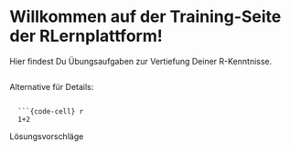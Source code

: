 # Willkommen auf der Training-Seite der RLernplattform!

Hier findest Du Übungsaufgaben zur Vertiefung Deiner R-Kenntnisse.

```{tableofcontents}
```

Alternative für Details:

```{toggle}

  ```{code-cell} r
  1+2
  ````
  Lösungsvorschläge
  
```